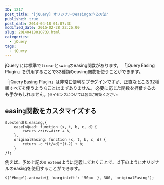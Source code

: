 ```yaml
---
ID: 1217
post_title: '[jQuery] オリジナルのeasingを作る方法'
published: true
post_date: 2014-04-18 01:07:38
modified_date: 2015-02-28 22:26:00
slug: 20140418010738.html
categories:
  - jQuery
tags:
  - jQuery
---
```

jQuery には標準で<code>linear</code>と<code>swing</code>のeasing関数があります。
「jQuery Easing Plugin」を併用することで32種類のeasing関数を使うことができます。
<!--more-->
「jQuery Easing Plugin」は非常に便利なプラグインですが、正直なところ32種類すべてを使うようなことはまずありません。
必要に応じた関数を拝借するのも手かもしれません。<small>(ライセンスについては各自ご確認ください)</small>

<h2>easing関数をカスタマイズする</h2>
<pre class="language-javascript"><code>$.extend($.easing,{
    easeInQuad: function (x, t, b, c, d) {
        return c*(t/=d)*t + b;
    },
    originalEasing: function (x, t, b, c, d) {
        return -c *(t/=d)*(t-2) + b;
    }
});</code></pre>

例えば、予め上記の<code>$.extend</code>ように定義しておくことで、以下のようにオリジナルのeasingを使用することができます。
<pre class="language-javascript"><code>$('#hoge').animate({ 'marginLeft': '50px' }, 300, 'originalEasing');</code></pre>